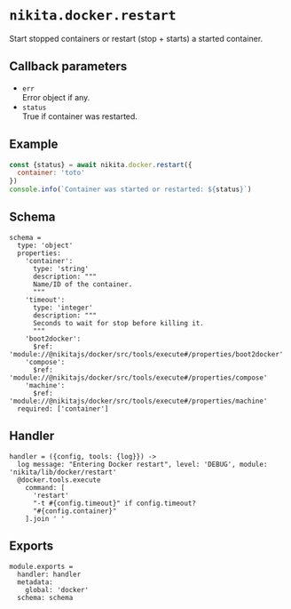 
# `nikita.docker.restart`

Start stopped containers or restart (stop + starts) a started container.

## Callback parameters

* `err`   
  Error object if any.   
* `status`   
  True if container was restarted.  

## Example

```js
const {status} = await nikita.docker.restart({
  container: 'toto'
})
console.info(`Container was started or restarted: ${status}`)
```

## Schema

    schema =
      type: 'object'
      properties:
        'container':
          type: 'string'
          description: """
          Name/ID of the container.
          """
        'timeout':
          type: 'integer'
          description: """
          Seconds to wait for stop before killing it.
          """
        'boot2docker':
          $ref: 'module://@nikitajs/docker/src/tools/execute#/properties/boot2docker'
        'compose':
          $ref: 'module://@nikitajs/docker/src/tools/execute#/properties/compose'
        'machine':
          $ref: 'module://@nikitajs/docker/src/tools/execute#/properties/machine'
      required: ['container']

## Handler

    handler = ({config, tools: {log}}) ->
      log message: "Entering Docker restart", level: 'DEBUG', module: 'nikita/lib/docker/restart'
      @docker.tools.execute
        command: [
          'restart'
          "-t #{config.timeout}" if config.timeout?
          "#{config.container}"
        ].join ' '

## Exports

    module.exports =
      handler: handler
      metadata:
        global: 'docker'
      schema: schema
